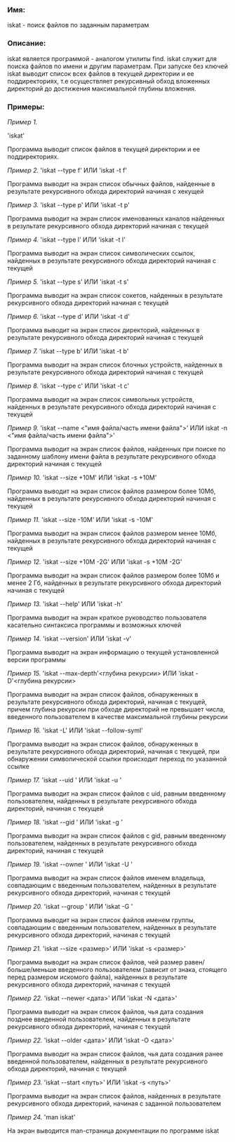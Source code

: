 ### Имя:
iskat - поиск файлов по заданным параметрам

### Описание:
iskat является программой - аналогом утилиты find.
iskat служит для поиска файлов по имени и другим параметрам.
При запуске без ключей iskat выводит список всех файлов в текущей директории и ее поддиректориях, т.е осуществляет рекурсивный обход вложенных директорий до достижения максимальной глубины вложения.

### Примеры:
_Пример 1._

'iskat'

Программа выводит список файлов в текущей директории и ее поддиректориях.

_Пример 2._
'iskat --type f' ИЛИ 'iskat -t f'

Программа выводит на экран список обычных файлов, найденные в результате рекурсивного обхода директорий начиная с хекущей 

_Пример 3._
'iskat --type p' ИЛИ 'iskat -t p'

Программа выводит на экран список именованных каналов найденных в результате рекурсивного обхода директорий начиная с текущей

_Пример 4._
'iskat --type l' ИЛИ 'iskat -t l'

Программа выводит на экран список символических ссылок, найденных в результате рекурсивного обхода директорий начиная с текущей 

_Пример 5._
'iskat --type s' ИЛИ 'iskat -t s'

Программа выводит на экран список сокетов, найденных в результате рекурсивного обхода директорий начиная с текущей

_Пример 6._
'iskat --type d' ИЛИ 'iskat -t d'

Программа выводит на экран список директорий, найденных в результате рекурсивного обхода директорий начиная с текущей

_Пример 7._
'iskat --type b' ИЛИ 'iskat -t b'

Программа выводит на экран список блочных устройств, найденных в результате рекурсивного обхода директорий начиная с текущей

_Пример 8._
'iskat --type с' ИЛИ 'iskat -t c'

Программа выводит на экран список символьных устройств, найденных в результате рекурсивного обхода директорий начиная с текущей

_Пример 9._
'iskat --name <"имя файла/часть имени файла">'
ИЛИ 
 iskat -n <"имя файла/часть имени файла">'

Программа выводит на экран список файлов, найденных при поиске по заданному шаблону имени файла в результате рекурсивного обхода директорий начиная с текущей

_Пример 10._
'iskat --size +10M' ИЛИ 'iskat -s +10M'

Программа выводит на экран список файлов размером более 10Мб, найденных в результате рекурсивного обхода директорий начиная с текущей

_Пример 11._
'iskat --size -10M' ИЛИ 'iskat -s -10M'

Программа выводит на экран список файлов размером менее 10Мб, найденных в результате рекурсивного обхода директорий начиная с текущей

_Пример 12._
'iskat --size +10M -2G' ИЛИ 'iskat -s +10M -2G'

Программа выводит на экран список файлов размером более 10Мб и менее 2 Гб, найденных в результате рекурсивного обхода директорий начиная с текущей

_Пример 13._
'iskat --help' ИЛИ 'iskat -h'

Программа выводит на экран краткое руководство пользователя касательно синтаксиса программы и возможных ключей

_Пример 14._
'iskat --version' ИЛИ 'iskat -v'

Программа выводит на экран информацию о текущей установленной версии программы

_Пример 15._
'iskat --max-depth'<глубина рекурсии> ИЛИ 'iskat -D'<глубина рекурсии>

Программа выводит на экран список файлов, обнаруженных в результате рекурсивного обхода директорий, начиная с текущей, причем глубина рекурсии при обходе директорий не превышает числа, введенного пользователем в качестве максимальной глубины рекурсии

_Пример 16._
'iskat -L' ИЛИ 'iskat --follow-syml'

Программа выводит на экран список файлов, обнаруженных в результате рекурсивного обхода директорий, начиная с текущей, при обнаружении символической ссылки происходит переход по указанной ссылке

_Пример 17._
'iskat --uid <uid>' ИЛИ 'iskat -u <uid>'

Программа выводит на экран список файлов с uid, равным введенному пользователем, найденных в результате рекурсивного обхода директорий, начиная с текущей

_Пример 18._
'iskat --gid <gid>' ИЛИ 'iskat -g <gid>'

Программа выводит на экран список файлов с gid, равным введенному пользователем, найденных в результате рекурсивного обхода директорий, начиная с текущей

_Пример 19._
'iskat --owner <name>' ИЛИ 'iskat -U <name>'

Программа выводит на экран список файлов именем владельца, совпадающим с введенным пользователем, найденных в результате рекурсивного обхода директорий, начиная с текущей

_Пример 20._
'iskat --group <name>' ИЛИ 'iskat -G <name>'

Программа выводит на экран список файлов именем группы, совпадающим с введенным пользователем, найденных в результате рекурсивного обхода директорий, начиная с текущей

_Пример 21._
'iskat --size <размер>' ИЛИ 'iskat -s <размер>'

Программа выводит на экран список файлов, чей размер равен/больше/меньше введенного пользователем (зависит от знака, стоящего перед размером искомого файла), найденных в результате рекурсивного обхода директорий, начиная с текущей

_Пример 22._
'iskat --newer <дата>' ИЛИ 'iskat -N <дата>'

Программа выводит на экран список файлов, чья дата создания позднее введенной пользователем, найденных в результате рекурсивного обхода директорий, начиная с текущей

_Пример 22._
'iskat --older <дата>' ИЛИ 'iskat -O <дата>'

Программа выводит на экран список файлов, чья дата создания ранее введенной пользователем, найденных в результате рекурсивного обхода директорий, начиная с текущей

_Пример 23._
'iskat --start <путь>' ИЛИ 'iskat -s <путь>'

Программа выводит на экран список файлов, найденных в результате рекурсивного обхода директорий, начиная с заданной пользователем

_Пример 24._
'man iskat'

На экран выводится man-страница документации по программе iskat





